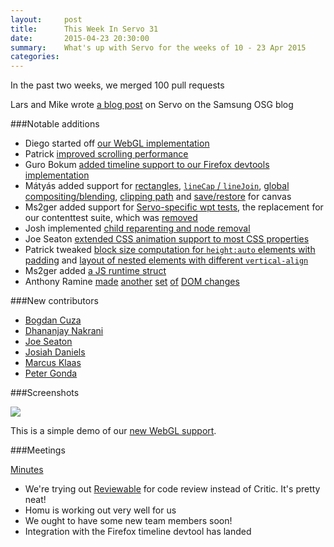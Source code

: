 ```yaml
---
layout:     post
title:      This Week In Servo 31
date:       2015-04-23 20:30:00
summary:    What's up with Servo for the weeks of 10 - 23 Apr 2015
categories:
---
```


In the past two weeks, we merged 100 pull requests

Lars and Mike wrote [a blog post](http://blogs.s-osg.org/servo-adapting-c-to-work-on-the-web/) on Servo on the Samsung OSG blog


###Notable additions

- Diego started off [our WebGL implementation](https://github.com/servo/servo/pull/5652)
- Patrick [improved scrolling performance](https://github.com/servo/servo/pull/5634)
- Guro Bokum [added timeline support to our Firefox devtools implementation](https://github.com/servo/servo/pull/5636)
- Mátyás added support for [rectangles](https://github.com/servo/servo/pull/5770), [`lineCap` / `lineJoin`](https://github.com/servo/servo/pull/5635), [global compositing/blending](https://github.com/servo/servo/pull/5757), [clipping path](https://github.com/servo/servo/pull/5773) and [save/restore](https://github.com/servo/servo/pull/5731) for canvas
- Ms2ger added support for [Servo-specific wpt tests](https://github.com/servo/servo/pull/5685), the replacement for our contenttest suite, which was [removed](https://github.com/servo/servo/pull/5710)
- Josh implemented [child reparenting and node removal](https://github.com/servo/servo/pull/5781)
- Joe Seaton [extended CSS animation support to most CSS properties](https://github.com/servo/servo/pull/5704)
- Patrick  tweaked [block size computation for `height:auto` elements with padding](https://github.com/servo/servo/pull/5641) and [layout of nested elements with different `vertical-align`](https://github.com/servo/servo/pull/5623)
- Ms2ger added [a JS runtime struct](https://github.com/servo/servo/pull/5632)
- Anthony Ramine [made](https://github.com/servo/servo/pull/5775) [another](https://github.com/servo/servo/pull/5721) [set](https://github.com/servo/servo/pull/5645) [of](https://github.com/servo/servo/pull/5627) [DOM changes](https://github.com/servo/servo/pull/5617)

###New contributors

 - [Bogdan Cuza](https://github.com/boghison)
 - [Dhananjay Nakrani](https://github.com/dhananjay92)
 - [Joe Seaton](https://github.com/jseaton)
 - [Josiah Daniels](https://github.com/josiahdaniels)
 - [Marcus Klaas](https://github.com/marcusklaas)
 - [Peter Gonda](https://github.com/pgonda)

###Screenshots


![](https://s3.amazonaws.com/f.cl.ly/items/3Z2a3p3G0Z1s071a0536/Image%202015-04-17%20at%202.31.47%20PM.png)

This is a simple demo of our [new WebGL support](https://github.com/servo/servo/pull/5652).

###Meetings

[Minutes](https://github.com/servo/servo/wiki/Meeting-2015-04-13)

 - We're trying out [Reviewable](http://reviewable.io/) for code review instead of Critic. It's pretty neat!
 - Homu is working out very well for us
 - We ought to have some new team members soon!
 - Integration with the Firefox timeline devtool has landed
